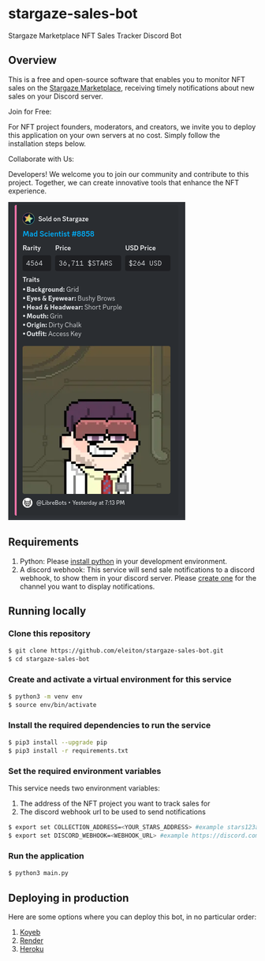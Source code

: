# stargaze-sales-bot
Stargaze Marketplace NFT Sales Tracker Discord Bot

## Overview
This is a free and open-source software that enables you to monitor NFT sales on the [Stargaze Marketplace](https://www.stargaze.zone/), receiving timely notifications about new sales on your Discord server.

Join for Free:

For NFT project founders, moderators, and creators, we invite you to deploy this application on your own servers at no cost. Simply follow the installation steps below.

Collaborate with Us:

Developers! We welcome you to join our community and contribute to this project. Together, we can create innovative tools that enhance the NFT experience.

![screenshot](resources/sale-notification.png)

## Requirements
1. Python: Please [install python](https://www.python.org/downloads/) in your development environment.
2. A discord webhook: This service will send sale notifications to a discord webhook, to show them in your discord server.  Please [create one](https://aidaform.com/help/how-to-create-a-discord-webhook.html) for the channel you want to display notifications.

## Running locally

### Clone this repository
```bash
$ git clone https://github.com/eleiton/stargaze-sales-bot.git
$ cd stargaze-sales-bot
````

### Create and activate a virtual environment for this service
```bash
$ python3 -m venv env
$ source env/bin/activate
````

### Install the required dependencies to run the service
```bash
$ pip3 install --upgrade pip
$ pip3 install -r requirements.txt
````

### Set the required environment variables
This service needs two environment variables:
1. The address of the NFT project you want to track sales for
2. The discord webhook url to be used to send notifications
```bash
$ export set COLLECTION_ADDRESS=<YOUR_STARS_ADDRESS> #example stars123abc
$ export set DISCORD_WEBHOOK=<WEBHOOK_URL> #example https://discord.com/api/webhooks/123/ABC
````

### Run the application
```bash
$ python3 main.py
````

## Deploying in production

Here are some options where you can deploy this bot, in no particular order:
1. [Koyeb](https://www.koyeb.com/)
2. [Render](https://render.com/)
3. [Heroku](https://heroku.com/)

